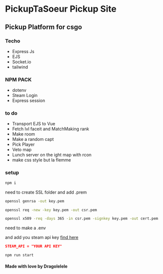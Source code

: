# PickupTaSoeur Pickup Site

## Pickup Platform for csgo

### Techo

- Express Js
- EJS
- Socket.io
- tailwind

### NPM PACK

- dotenv
- Steam Login
- Express session

### to do

- Transport EJS to Vue
- Fetch lvl faceit and MatchMaking rank
- Make room
- Make a random capt
- Pick Player
- Veto map
- Lunch server on the ight map with rcon
- make css style but la flemme

### setup

```bash
npm i
```

need to create SSL folder and add .prem

```bash
openssl genrsa -out key.pem

openssl req -new -key key.pem -out csr.pem

openssl x509 -req -days 365 -in csr.pem -signkey key.pem -out cert.pem
```

need to make a .env

and add you steam api key [find here](https://steamcommunity.com/dev/apikey)

```json
STEAM_API = "YOUR API KEY"
```

```bash
npm run start
```

#### Made with love by Dragolelele
